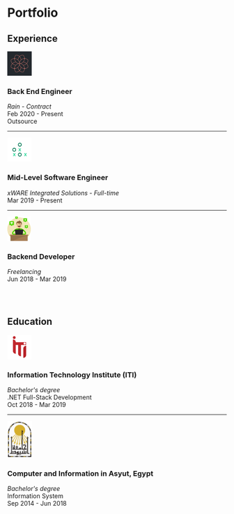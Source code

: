 <h1> Portfolio </h1>

## Experience
<img src="./images/rain.png" height='56px'/>

### Back End Engineer
_Rain - Contract_
<br>Feb 2020 - Present
<br>Outsource

---

<img src="./images/xWARE.png" height='56px'/>

### Mid-Level Software Engineer
_xWARE Integrated Solutions - Full-time_
<br>Mar 2019 - Present

---

<img src="./images/freelancer.png" height = '56px'/>

### Backend Developer
_Freelancing_
<br>Jun 2018 - Mar 2019

<br>
<br>

## Education

<img src="./images/ITI.png" height='56px'/>

### Information Technology Institute (ITI)
_Bachelor's degree_
<br>.NET Full-Stack Development
<br>Oct 2018 - Mar 2019

---
<img src="./images/asyut_university.jpeg" height = '85px'/>

### Computer and Information in Asyut, Egypt
_Bachelor's degree_
<br>Information System
<br>Sep 2014 - Jun 2018

